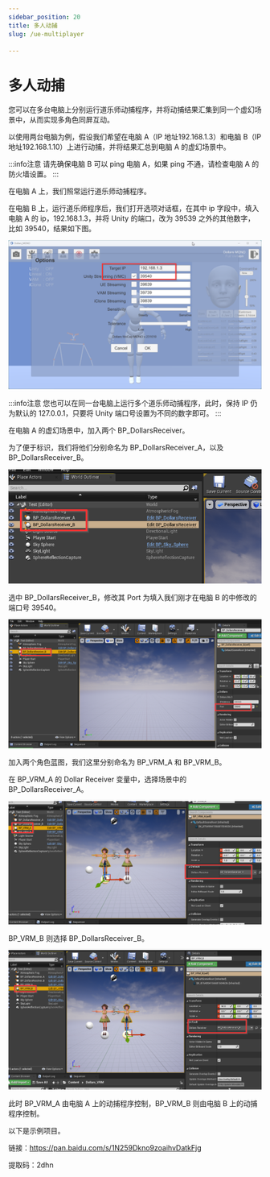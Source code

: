 ```yaml
---
sidebar_position: 20
title: 多人动捕
slug: /ue-multiplayer

---
```


# 多人动捕

您可以在多台电脑上分别运行道乐师动捕程序，并将动捕结果汇集到同一个虚幻场景中，从而实现多角色同屏互动。

以使用两台电脑为例，假设我们希望在电脑 A（IP 地址192.168.1.3）和电脑 B（IP 地址192.168.1.10）上进行动捕，并将结果汇总到电脑 A 的虚幻场景中。

:::info注意
请先确保电脑 B 可以 ping 电脑 A，如果 ping 不通，请检查电脑 A 的防火墙设置。
:::

在电脑 A 上，我们照常运行道乐师动捕程序。

在电脑 B 上，运行道乐师程序后，我们打开选项对话框，在其中 ip 字段中，填入电脑 A 的 ip，192.168.1.3，并将 Unity 的端口，改为 39539 之外的其他数字，比如 39540，结果如下图。

![](../../img/2023_11_03_22_32_28-Dollars_MONO.png)

:::info注意
您也可以在同一台电脑上运行多个道乐师动捕程序，此时，保持 IP 仍为默认的 127.0.0.1，只要将 Unity 端口号设置为不同的数字即可。
:::

在电脑 A 的虚幻场景中，加入两个 BP_DollarsReceiver。

为了便于标识，我们将他们分别命名为 BP_DollarsReceiver_A，以及 BP_DollarsReceiver_B。

![](../../img/2023_11_03_23_08_00-DollarsVRMUE_Multiplayers.png)

选中 BP_DollarsReceiver_B，修改其 Port 为填入我们刚才在电脑 B 的中修改的端口号 39540。

![](../../img/2023_11_03_23_10_35-DollarsVRMUE_Multiplayers.png)

加入两个角色蓝图，我们这里分别命名为 BP_VRM_A 和 BP_VRM_B。

在 BP_VRM_A 的 Dollar Receiver 变量中，选择场景中的 BP_DollarsReceiver_A。

![](../../img/2023_11_03_23_14_13-DollarsVRMUE_Multiplayers.png)

BP_VRM_B 则选择 BP_DollarsReceiver_B。

![](../../img/2023_11_03_23_15_09-DollarsVRMUE_Multiplayer.png)

此时 BP_VRM_A 由电脑 A 上的动捕程序控制，BP_VRM_B 则由电脑 B 上的动捕程序控制。

以下是示例项目。

链接：https://pan.baidu.com/s/1N259Dkno9zoaihvDatkFjg 

提取码：2dhn 